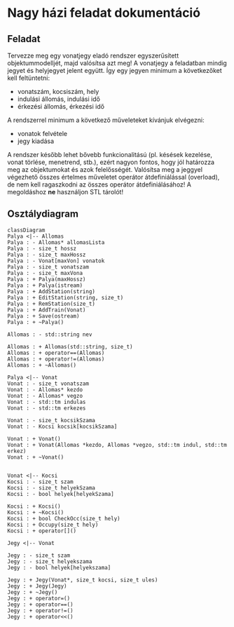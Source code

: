# Nagy házi feladat dokumentáció
## Feladat

Tervezze meg egy vonatjegy eladó rendszer egyszerűsített objektummodelljét, majd valósítsa azt meg! A vonatjegy a feladatban mindig jegyet és helyjegyet jelent együtt. Így egy jegyen minimum a következőket kell feltüntetni:

- vonatszám, kocsiszám, hely
- indulási állomás, indulási idő
- érkezési állomás, érkezési idő

A rendszerrel minimum a következő műveleteket kívánjuk elvégezni:

- vonatok felvétele
- jegy kiadása

A rendszer később lehet bővebb funkcionalitású (pl. késések kezelése, vonat törlése, menetrend, stb.), ezért nagyon fontos, hogy jól határozza meg az objektumokat és azok felelősségét.
Valósítsa meg a jeggyel végezhető összes értelmes műveletet operátor átdefiniálással (overload), de nem kell ragaszkodni az összes operátor átdefiniálásához! A megoldáshoz **ne** használjon STL tárolót!

## Osztálydiagram

```mermaid
classDiagram
Palya <|-- Allomas
Palya : - Allomas* allomasLista
Palya : - size_t hossz
Palya : - size_t maxHossz
Palya : - Vonat[maxVon] vonatok
Palya : - size_t vonatszam
Palya : - size_t maxVona
Palya : + Palya(maxHossz)
Palya : + Palya(istream)
Palya : + AddStation(string)
Palya : + EditStation(string, size_t)
Palya : + RemStation(size_t)
Palya : + AddTrain(Vonat)
Palya : + Save(ostream)
Palya : + ~Palya()

Allomas : - std::string nev

Allomas : + Allomas(std::string, size_t)
Allomas : + operator==(Allomas)
Allomas : + operator!=(Allomas)
Allomas : + ~Allomas()

Palya <|-- Vonat
Vonat : - size_t vonatszam
Vonat : - Allomas* kezdo
Vonat : - Allomas* vegzo
Vonat : - std::tm indulas
Vonat : - std::tm erkezes

Vonat : - size_t kocsikSzama
Vonat : - Kocsi kocsik[kocsikSzama]

Vonat : + Vonat()
Vonat : + Vonat(Allomas *kezdo, Allomas *vegzo, std::tm indul, std::tm erkez)
Vonat : + ~Vonat()


Vonat <|-- Kocsi
Kocsi : - size_t szam
Kocsi : - size_t helyekSzama
Kocsi : - bool helyek[helyekSzama]

Kocsi : + Kocsi()
Kocsi : + ~Kocsi()
Kocsi : + bool CheckOcc(size_t hely)
Kocsi : + Occupy(size_t hely)
Kocsi : + operator[]()

Jegy <|-- Vonat

Jegy : - size_t szam
Jegy : - size_t helyekszama
Jegy : - bool helyek[helyekszama]

Jegy : + Jegy(Vonat*, size_t kocsi, size_t ules)
Jegy : + Jegy(Jegy)
Jegy : + ~Jegy()
Jegy : + operator=()
Jegy : + operator==()
Jegy : + operator!=()
Jegy : + operator<<()

```

